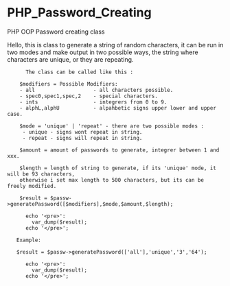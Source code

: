 # PHP_Password_Creating
PHP OOP Password creating class

  Hello, this is class to generate a string of random characters,
  it can be run in two modes and make output in two possible ways,
  the string where characters are unique, or they are repeating.


          The class can be called like this : 
    
        $modifiers = Possible Modifiers:
        - all                   - all characters possible.
        - spec0,spec1,spec,2    - special characters.
        - ints                  - integrers from 0 to 9.
        - alphL,alphU           - alpahbetic signs upper lower and upper case.
        
        $mode = 'unique' | 'repeat' - there are two possible modes :
         - unique - signs wont repeat in string.
         - repeat - signs will repeat in string.
         
        $amount = amount of passwords to generate, integrer between 1 and xxx.
        
        $length = length of string to generate, if its 'unique' mode, it will be 93 characters,
        otherwise i set max length to 500 characters, but its can be freely modified. 

        $result = $passw->generatePassword([$modifiers],$mode,$amount,$length);

          echo '<pre>':
            var_dump($result);
          echo '</pre>';

       Example: 
       
       $result = $passw->generatePassword(['all'],'unique','3','64');

          echo '<pre>':
            var_dump($result);
          echo '</pre>';
